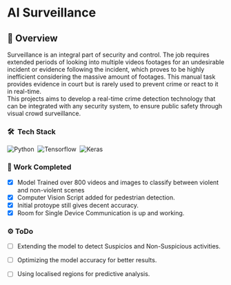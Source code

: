 # AI Surveillance

## 🔭 Overview
Surveillance is an integral part of security and control. The job requires extended periods of looking into multiple videos footages for an undesirable incident or evidence following the incident, which proves to be highly inefficient considering the massive amount of footages. This manual task provides evidence in court but is rarely used to prevent crime or react to it in real-time.
<br>
This projects aims to develop a real-time crime detection technology that can be integrated with any security system, to ensure public safety through visual crowd surveillance.

### 🛠 &nbsp;Tech Stack

![Python](https://img.shields.io/badge/python%20-%2314354C.svg?&style=for-the-badge&logo=python&logoColor=white)&nbsp;
![Tensorflow](https://img.shields.io/badge/TensorFlow%20-%23FF6F00.svg?&style=for-the-badge&logo=TensorFlow&logoColor=white)&nbsp;
![Keras](https://img.shields.io/badge/Keras%20-%23D00000.svg?&style=for-the-badge&logo=Keras&logoColor=white)&nbsp;
<br>

### 💼 Work Completed
- [x] Model Trained over 800 videos and images to classify between violent and non-violent scenes
- [x] Computer Vision Script added for pedestrian detection.
- [x] Initial protoype still gives decent accuracy.
- [x] Room for Single Device Communication is up and working.

### ⚙️ ToDo
- [ ] Extending the model to detect Suspicios and Non-Suspicious activities.
- [ ] Optimizing the model accuracy for better results.
- [ ] Using localised regions for predictive analysis.



